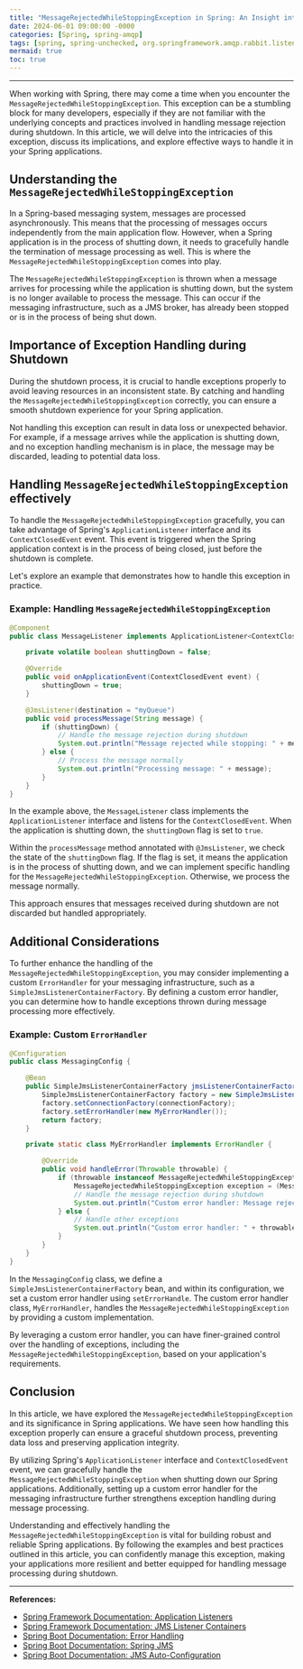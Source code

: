 ```yaml
---
title: "MessageRejectedWhileStoppingException in Spring: An Insight into Handling Message Rejection During Shutdown"
date: 2024-06-01 09:00:00 -0000
categories: [Spring, spring-amqp]
tags: [spring, spring-unchecked, org.springframework.amqp.rabbit.listener.exception]
mermaid: true
toc: true
---
```



---

When working with Spring, there may come a time when you encounter the `MessageRejectedWhileStoppingException`. This exception can be a stumbling block for many developers, especially if they are not familiar with the underlying concepts and practices involved in handling message rejection during shutdown. In this article, we will delve into the intricacies of this exception, discuss its implications, and explore effective ways to handle it in your Spring applications.

## Understanding the `MessageRejectedWhileStoppingException`

In a Spring-based messaging system, messages are processed asynchronously. This means that the processing of messages occurs independently from the main application flow. However, when a Spring application is in the process of shutting down, it needs to gracefully handle the termination of message processing as well. This is where the `MessageRejectedWhileStoppingException` comes into play.

The `MessageRejectedWhileStoppingException` is thrown when a message arrives for processing while the application is shutting down, but the system is no longer available to process the message. This can occur if the messaging infrastructure, such as a JMS broker, has already been stopped or is in the process of being shut down.

## Importance of Exception Handling during Shutdown

During the shutdown process, it is crucial to handle exceptions properly to avoid leaving resources in an inconsistent state. By catching and handling the `MessageRejectedWhileStoppingException` correctly, you can ensure a smooth shutdown experience for your Spring application.

Not handling this exception can result in data loss or unexpected behavior. For example, if a message arrives while the application is shutting down, and no exception handling mechanism is in place, the message may be discarded, leading to potential data loss.

## Handling `MessageRejectedWhileStoppingException` effectively

To handle the `MessageRejectedWhileStoppingException` gracefully, you can take advantage of Spring's `ApplicationListener` interface and its `ContextClosedEvent` event. This event is triggered when the Spring application context is in the process of being closed, just before the shutdown is complete.

Let's explore an example that demonstrates how to handle this exception in practice.

### Example: Handling `MessageRejectedWhileStoppingException`

```java
@Component
public class MessageListener implements ApplicationListener<ContextClosedEvent> {

    private volatile boolean shuttingDown = false;

    @Override
    public void onApplicationEvent(ContextClosedEvent event) {
        shuttingDown = true;
    }

    @JmsListener(destination = "myQueue")
    public void processMessage(String message) {
        if (shuttingDown) {
            // Handle the message rejection during shutdown
            System.out.println("Message rejected while stopping: " + message);
        } else {
            // Process the message normally
            System.out.println("Processing message: " + message);
        }
    }
}
```

In the example above, the `MessageListener` class implements the `ApplicationListener` interface and listens for the `ContextClosedEvent`. When the application is shutting down, the `shuttingDown` flag is set to `true`.

Within the `processMessage` method annotated with `@JmsListener`, we check the state of the `shuttingDown` flag. If the flag is set, it means the application is in the process of shutting down, and we can implement specific handling for the `MessageRejectedWhileStoppingException`. Otherwise, we process the message normally.

This approach ensures that messages received during shutdown are not discarded but handled appropriately.

## Additional Considerations

To further enhance the handling of the `MessageRejectedWhileStoppingException`, you may consider implementing a custom `ErrorHandler` for your messaging infrastructure, such as a `SimpleJmsListenerContainerFactory`. By defining a custom error handler, you can determine how to handle exceptions thrown during message processing more effectively.

### Example: Custom `ErrorHandler`

```java
@Configuration
public class MessagingConfig {

    @Bean
    public SimpleJmsListenerContainerFactory jmsListenerContainerFactory(ConnectionFactory connectionFactory) {
        SimpleJmsListenerContainerFactory factory = new SimpleJmsListenerContainerFactory();
        factory.setConnectionFactory(connectionFactory);
        factory.setErrorHandler(new MyErrorHandler());
        return factory;
    }

    private static class MyErrorHandler implements ErrorHandler {

        @Override
        public void handleError(Throwable throwable) {
            if (throwable instanceof MessageRejectedWhileStoppingException) {
                MessageRejectedWhileStoppingException exception = (MessageRejectedWhileStoppingException) throwable;
                // Handle the message rejection during shutdown
                System.out.println("Custom error handler: Message rejected while stopping: " + exception.getFailedMessage());
            } else {
                // Handle other exceptions
                System.out.println("Custom error handler: " + throwable.getMessage());
            }
        }
    }
}
```

In the `MessagingConfig` class, we define a `SimpleJmsListenerContainerFactory` bean, and within its configuration, we set a custom error handler using `setErrorHandle`. The custom error handler class, `MyErrorHandler`, handles the `MessageRejectedWhileStoppingException` by providing a custom implementation.

By leveraging a custom error handler, you can have finer-grained control over the handling of exceptions, including the `MessageRejectedWhileStoppingException`, based on your application's requirements.

## Conclusion

In this article, we have explored the `MessageRejectedWhileStoppingException` and its significance in Spring applications. We have seen how handling this exception properly can ensure a graceful shutdown process, preventing data loss and preserving application integrity.

By utilizing Spring's `ApplicationListener` interface and `ContextClosedEvent` event, we can gracefully handle the `MessageRejectedWhileStoppingException` when shutting down our Spring applications. Additionally, setting up a custom error handler for the messaging infrastructure further strengthens exception handling during message processing.

Understanding and effectively handling the `MessageRejectedWhileStoppingException` is vital for building robust and reliable Spring applications. By following the examples and best practices outlined in this article, you can confidently manage this exception, making your applications more resilient and better equipped for handling message processing during shutdown.

---

**References:**

- [Spring Framework Documentation: Application Listeners](https://docs.spring.io/spring-framework/docs/current/reference/html/core.html#context-functionality-events)
- [Spring Framework Documentation: JMS Listener Containers](https://docs.spring.io/spring-framework/docs/current/reference/html/integration.html#jms-listener-containers)
- [Spring Boot Documentation: Error Handling](https://docs.spring.io/spring-boot/docs/current/reference/html/features.html#error-handling)
- [Spring Boot Documentation: Spring JMS](https://docs.spring.io/spring-boot/docs/current/reference/html/features.html#features.messaging.jms)
- [Spring Boot Documentation: JMS Auto-Configuration](https://docs.spring.io/spring-boot/docs/current/reference/html/features.html#features.messaging.jms.auto-configuration)
